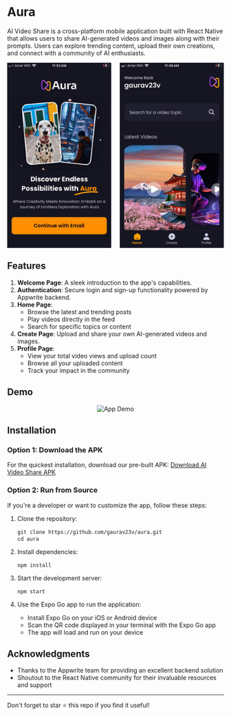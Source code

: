 # Aura

AI Video Share is a cross-platform mobile application built with React Native that allows users to share AI-generated videos and images along with their prompts. Users can explore trending content, upload their own creations, and connect with a community of AI enthusiasts.

<div style="display: flex; justify-content: space-between;">
  <img src="sample_images/welcome" alt="Welcome Page" width="48%">
  <img src="sample_images/home" alt="Home Page" width="48%">
</div>

## Features

1. **Welcome Page**: A sleek introduction to the app's capabilities.
2. **Authentication**: Secure login and sign-up functionality powered by Appwrite backend.
3. **Home Page**: 
   - Browse the latest and trending posts
   - Play videos directly in the feed
   - Search for specific topics or content
4. **Create Page**: Upload and share your own AI-generated videos and images.
5. **Profile Page**:
   - View your total video views and upload count
   - Browse all your uploaded content
   - Track your impact in the community

## Demo

<div align="center">
  <img src="sample_images/aura.gif" alt="App Demo" width="50%">
</div>

## Installation

### Option 1: Download the APK

For the quickest installation, download our pre-built APK:
[Download AI Video Share APK](https://link-to-your-apk.com)

### Option 2: Run from Source

If you're a developer or want to customize the app, follow these steps:

1. Clone the repository:
   ```
   git clone https://github.com/gaurav23v/aura.git
   cd aura
   ```

2. Install dependencies:
   ```
   npm install
   ```

3. Start the development server:
   ```
   npm start
   ```

4. Use the Expo Go app to run the application:
   - Install Expo Go on your iOS or Android device
   - Scan the QR code displayed in your terminal with the Expo Go app
   - The app will load and run on your device

## Acknowledgments

- Thanks to the Appwrite team for providing an excellent backend solution
- Shoutout to the React Native community for their invaluable resources and support

---

Don't forget to star ⭐ this repo if you find it useful!